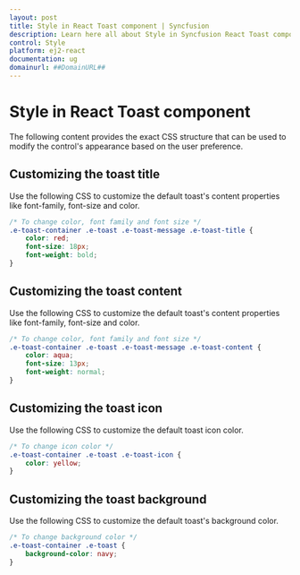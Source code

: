 ```yaml
---
layout: post
title: Style in React Toast component | Syncfusion
description: Learn here all about Style in Syncfusion React Toast component of Syncfusion Essential JS 2 and more.
control: Style 
platform: ej2-react
documentation: ug
domainurl: ##DomainURL##
---
```


# Style in React Toast component

The following content provides the exact CSS structure that can be used to modify the control's appearance based on the user preference.

## Customizing the toast title

Use the following CSS to customize the default toast's content properties like font-family, font-size and color.

```css
/* To change color, font family and font size */
.e-toast-container .e-toast .e-toast-message .e-toast-title {
    color: red;
    font-size: 18px;
    font-weight: bold;
}
```

## Customizing the toast content

Use the following CSS to customize the default toast's content properties like font-family, font-size and color.

```css
/* To change color, font family and font size */
.e-toast-container .e-toast .e-toast-message .e-toast-content {
    color: aqua;
    font-size: 13px;
    font-weight: normal;
}
```

## Customizing the toast icon

Use the following CSS to customize the default toast icon color.

```css
/* To change icon color */
.e-toast-container .e-toast .e-toast-icon {
    color: yellow;
}
```

## Customizing the toast background

Use the following CSS to customize the default toast's background color.

```css
/* To change background color */
.e-toast-container .e-toast {
    background-color: navy;
}
```